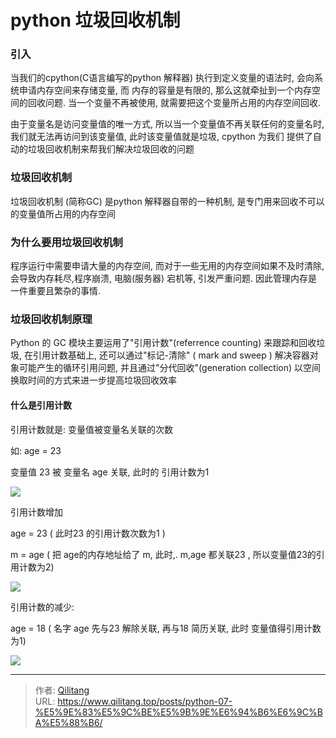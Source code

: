 # python 垃圾回收机制


###  引入

当我们的cpython(C语言编写的python 解释器) 执行到定义变量的语法时, 会向系统申请内存空间来存储变量, 而 内存的容量是有限的, 那么这就牵扯到一个内存空间的回收问题.  当一个变量不再被使用, 就需要把这个变量所占用的内存空间回收. 

由于变量名是访问变量值的唯一方式, 所以当一个变量值不再关联任何的变量名时, 我们就无法再访问到该变量值,  此时该变量值就是垃圾,  cpython 为我们 提供了自动的垃圾回收机制来帮我们解决垃圾回收的问题

### 垃圾回收机制

垃圾回收机制 (简称GC) 是python 解释器自带的一种机制, 是专门用来回收不可以的变量值所占用的内存空间

### 为什么要用垃圾回收机制

程序运行中需要申请大量的内存空间, 而对于一些无用的内存空间如果不及时清除, 会导致内存耗尽,程序崩溃,  电脑(服务器) 宕机等, 引发严重问题.  因此管理内存是一件重要且繁杂的事情.

### 垃圾回收机制原理

Python 的 GC 模块主要运用了"引用计数"(referrence counting) 来跟踪和回收垃圾, 在引用计数基础上, 还可以通过"标记-清除" ( mark and sweep ) 解决容器对象可能产生的循环引用问题, 并且通过"分代回收"(generation collection) 以空间换取时间的方式来进一步提高垃圾回收效率

#### 什么是引用计数

引用计数就是: 变量值被变量名关联的次数

如:  age = 23

变量值 23 被 变量名 age 关联, 此时的 引用计数为1

![](https://gitee.com/qilitang/Img/raw/master/img/20200407072426.png)

引用计数增加

age = 23  ( 此时23 的引用计数次数为1 )

m = age ( 把 age的内存地址给了 m, 此时,. m,age 都关联23 , 所以变量值23的引用计数为2)

![](https://gitee.com/qilitang/Img/raw/master/img/20200407072655.png)

引用计数的减少:

age = 18 ( 名字 age 先与23 解除关联, 再与18 简历关联, 此时 变量值得引用计数为1)

![](https://gitee.com/qilitang/Img/raw/master/img/20200407073008.png)



---

> 作者: [Qilitang](https://github.com/qilitang)  
> URL: https://www.qilitang.top/posts/python-07-%E5%9E%83%E5%9C%BE%E5%9B%9E%E6%94%B6%E6%9C%BA%E5%88%B6/  


